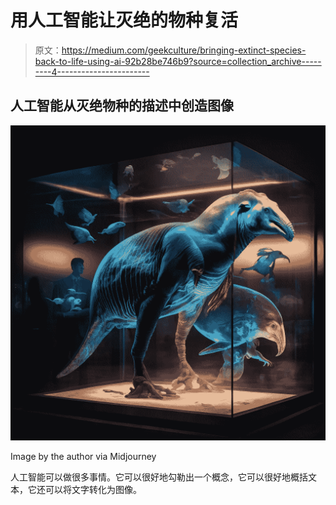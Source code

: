 # 用人工智能让灭绝的物种复活

> 原文：<https://medium.com/geekculture/bringing-extinct-species-back-to-life-using-ai-92b28be746b9?source=collection_archive---------4----------------------->

## 人工智能从灭绝物种的描述中创造图像

![](img/05a2608961131c05e7faffbf8cad53fd.png)

Image by the author via Midjourney

人工智能可以做很多事情。它可以很好地勾勒出一个概念，它可以很好地概括文本，它还可以将文字转化为图像。